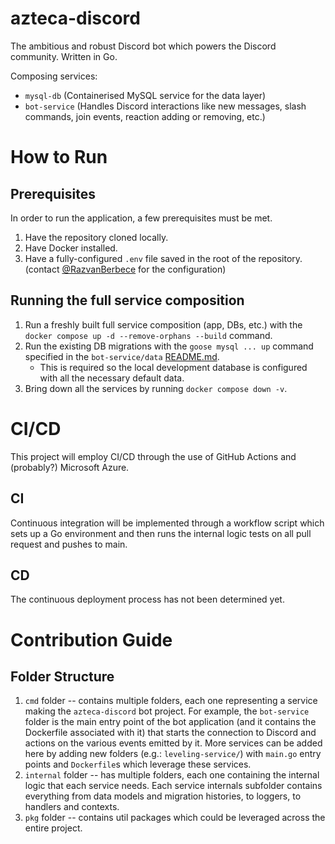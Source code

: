 # azteca-discord
The ambitious and robust Discord bot which powers the <INSERT DISCORD NAME HERE ONCE WE KNOW IT> Discord community. Written in Go.

Composing services:
- `mysql-db` (Containerised MySQL service for the data layer)
- `bot-service` (Handles Discord interactions like new messages, slash commands, join events, reaction adding or removing, etc.)

# How to Run
## Prerequisites
In order to run the application, a few prerequisites must be met.
1. Have the repository cloned locally.
2. Have Docker installed.
3. Have a fully-configured `.env` file saved in the root of the repository. (contact [@RazvanBerbece](https://github.com/RazvanBerbece) for the configuration)

## Running the full service composition
1. Run a freshly built full service composition (app, DBs, etc.) with the `docker compose up -d --remove-orphans --build` command.
2. Run the existing DB migrations with the `goose mysql ... up` command specified in the `bot-service/data` [README.md](./internal/bot-service/data/README.md).
    - This is required so the local development database is configured with all the necessary default data.   
3. Bring down all the services by running `docker compose down -v`.

# CI/CD
This project will employ CI/CD through the use of GitHub Actions and (probably?) Microsoft Azure. 

## CI
Continuous integration will be implemented through a workflow script which sets up a Go environment and then runs the internal logic tests on all pull request and pushes to main.

## CD
The continuous deployment process has not been determined yet.

# Contribution Guide
## Folder Structure
1. `cmd` folder -- contains multiple folders, each one representing a service making the `azteca-discord` bot project. For example, the `bot-service` folder is the main entry point of the bot application (and it contains the Dockerfile associated with it) that starts the connection to Discord and actions on the various events emitted by it. More services can be added here by adding new folders (e.g.: `leveling-service/`) with `main.go` entry points and `Dockerfile`s which leverage these services.
2. `internal` folder -- has multiple folders, each one containing the internal logic that each service needs. Each service internals subfolder contains everything from data models and migration histories, to loggers, to handlers and contexts.
3. `pkg` folder -- contains util packages which could be leveraged across the entire project.